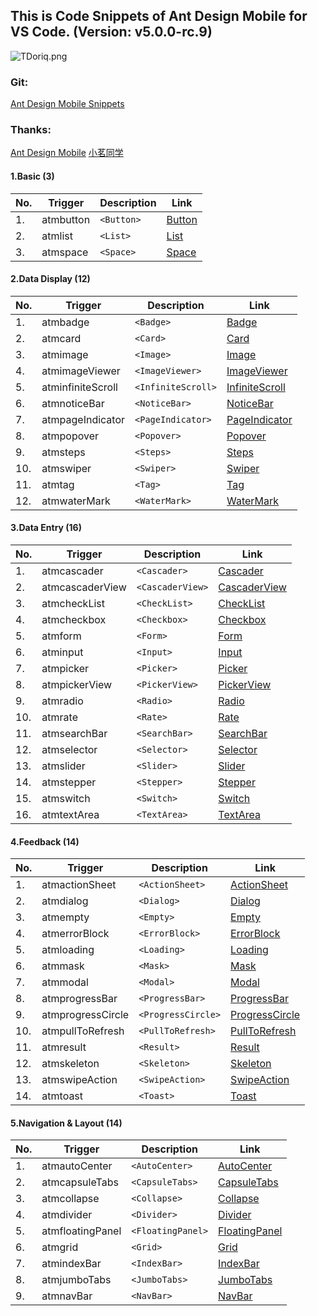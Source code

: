 ## This is Code Snippets of Ant Design Mobile for VS Code. (Version: v5.0.0-rc.9)

![TDoriq.png](https://s4.ax1x.com/2021/12/27/TDoriq.png)

### Git:

[Ant Design Mobile Snippets](https://github.com/yhsy/ant-design-mobile-snippets)

### Thanks:

[Ant Design Mobile](https://mobile.ant.design/zh)
[小茗同学](http://blog.haoji.me/vscode-plugin-overview.html)

#### 1.Basic (3)

| No. | Trigger   | Description | Link                                                     |
| --- | --------- | ----------- | -------------------------------------------------------- |
| 1.  | atmbutton | `<Button>`  | [Button](https://mobile.ant.design/zh/components/button) |
| 2.  | atmlist   | `<List>`    | [List](https://mobile.ant.design/zh/components/list)     |
| 3.  | atmspace  | `<Space>`   | [Space](https://mobile.ant.design/zh/components/space)   |

#### 2.Data Display (12)

| No. | Trigger           | Description        | Link                                                                      |
| --- | ----------------- | ------------------ | ------------------------------------------------------------------------- |
| 1.  | atmbadge          | `<Badge>`          | [Badge](https://mobile.ant.design/zh/components/badge)                    |
| 2.  | atmcard           | `<Card>`           | [Card](https://mobile.ant.design/zh/components/card)                      |
| 3.  | atmimage          | `<Image>`          | [Image](https://mobile.ant.design/zh/components/image)                    |
| 4.  | atmimageViewer    | `<ImageViewer>`    | [ImageViewer](https://mobile.ant.design/zh/components/image-viewer)       |
| 5.  | atminfiniteScroll | `<InfiniteScroll>` | [InfiniteScroll](https://mobile.ant.design/zh/components/infinite-scroll) |
| 6.  | atmnoticeBar      | `<NoticeBar>`      | [NoticeBar](https://mobile.ant.design/zh/components/notice-bar)           |
| 7.  | atmpageIndicator  | `<PageIndicator>`  | [PageIndicator](https://mobile.ant.design/zh/components/page-indicator)   |
| 8.  | atmpopover        | `<Popover>`        | [Popover](https://mobile.ant.design/zh/components/popover)                |
| 9.  | atmsteps          | `<Steps>`          | [Steps](https://mobile.ant.design/zh/components/steps)                    |
| 10. | atmswiper         | `<Swiper>`         | [Swiper](https://mobile.ant.design/zh/components/swiper)                  |
| 11. | atmtag            | `<Tag>`            | [Tag](https://mobile.ant.design/zh/components/tag)                        |
| 12. | atmwaterMark      | `<WaterMark>`      | [WaterMark](https://mobile.ant.design/zh/components/water-mark)           |

#### 3.Data Entry (16)

| No. | Trigger         | Description      | Link                                                                  |
| --- | --------------- | ---------------- | --------------------------------------------------------------------- |
| 1.  | atmcascader     | `<Cascader>`     | [Cascader](https://mobile.ant.design/zh/components/cascader)          |
| 2.  | atmcascaderView | `<CascaderView>` | [CascaderView](https://mobile.ant.design/zh/components/cascader-view) |
| 3.  | atmcheckList    | `<CheckList>`    | [CheckList](https://mobile.ant.design/zh/components/check-list)       |
| 4.  | atmcheckbox     | `<Checkbox>`     | [Checkbox](https://mobile.ant.design/zh/components/checkbox)          |
| 5.  | atmform         | `<Form>`         | [Form](https://mobile.ant.design/zh/components/form)                  |
| 6.  | atminput        | `<Input>`        | [Input](https://mobile.ant.design/zh/components/input)                |
| 7.  | atmpicker       | `<Picker>`       | [Picker](https://mobile.ant.design/zh/components/picker)              |
| 8.  | atmpickerView   | `<PickerView>`   | [PickerView](https://mobile.ant.design/zh/components/picker-view)     |
| 9.  | atmradio        | `<Radio>`        | [Radio](https://mobile.ant.design/zh/components/radio)                |
| 10. | atmrate         | `<Rate>`         | [Rate](https://mobile.ant.design/zh/components/rate)                  |
| 11. | atmsearchBar    | `<SearchBar>`    | [SearchBar](https://mobile.ant.design/zh/components/search-bar)       |
| 12. | atmselector     | `<Selector>`     | [Selector](https://mobile.ant.design/zh/components/selector)          |
| 13. | atmslider       | `<Slider>`       | [Slider](https://mobile.ant.design/zh/components/slider)              |
| 14. | atmstepper      | `<Stepper>`      | [Stepper](https://mobile.ant.design/zh/components/stepper)            |
| 15. | atmswitch       | `<Switch>`       | [Switch](https://mobile.ant.design/zh/components/switch)              |
| 16. | atmtextArea     | `<TextArea>`     | [TextArea](https://mobile.ant.design/zh/components/text-area)         |

#### 4.Feedback (14)

| No. | Trigger           | Description        | Link                                                                      |
| --- | ----------------- | ------------------ | ------------------------------------------------------------------------- |
| 1.  | atmactionSheet    | `<ActionSheet>`    | [ActionSheet](https://mobile.ant.design/zh/components/action-sheet)       |
| 2.  | atmdialog         | `<Dialog>`         | [Dialog](https://mobile.ant.design/zh/components/dialog)                  |
| 3.  | atmempty          | `<Empty>`          | [Empty](https://mobile.ant.design/zh/components/empty)                    |
| 4.  | atmerrorBlock     | `<ErrorBlock>`     | [ErrorBlock](https://mobile.ant.design/zh/components/error-block)         |
| 5.  | atmloading        | `<Loading>`        | [Loading](https://mobile.ant.design/zh/components/loading)                |
| 6.  | atmmask           | `<Mask>`           | [Mask](https://mobile.ant.design/zh/components/mask)                      |
| 7.  | atmmodal          | `<Modal>`          | [Modal](https://mobile.ant.design/zh/components/modal)                    |
| 8.  | atmprogressBar    | `<ProgressBar>`    | [ProgressBar](https://mobile.ant.design/zh/components/progress-bar)       |
| 9.  | atmprogressCircle | `<ProgressCircle>` | [ProgressCircle](https://mobile.ant.design/zh/components/progress-circle) |
| 10. | atmpullToRefresh  | `<PullToRefresh>`  | [PullToRefresh](https://mobile.ant.design/zh/components/pull-to-refresh)  |
| 11. | atmresult         | `<Result>`         | [Result](https://mobile.ant.design/zh/components/result)                  |
| 12. | atmskeleton       | `<Skeleton>`       | [Skeleton](https://mobile.ant.design/zh/components/skeleton)              |
| 13. | atmswipeAction    | `<SwipeAction>`    | [SwipeAction](https://mobile.ant.design/zh/components/swipe-action)       |
| 14. | atmtoast          | `<Toast>`          | [Toast](https://mobile.ant.design/zh/components/toast)                    |

#### 5.Navigation & Layout (14)

| No. | Trigger          | Description       | Link                                                                    |
| --- | ---------------- | ----------------- | ----------------------------------------------------------------------- |
| 1.  | atmautoCenter    | `<AutoCenter>`    | [AutoCenter](https://mobile.ant.design/zh/components/auto-center)       |
| 2.  | atmcapsuleTabs   | `<CapsuleTabs>`   | [CapsuleTabs](https://mobile.ant.design/zh/components/capsule-tabs)     |
| 3.  | atmcollapse      | `<Collapse>`      | [Collapse](https://mobile.ant.design/zh/components/collapse)            |
| 4.  | atmdivider       | `<Divider>`       | [Divider](https://mobile.ant.design/zh/components/divider)              |
| 5.  | atmfloatingPanel | `<FloatingPanel>` | [FloatingPanel](https://mobile.ant.design/zh/components/floating-panel) |
| 6.  | atmgrid          | `<Grid>`          | [Grid](https://mobile.ant.design/zh/components/grid)                    |
| 7.  | atmindexBar      | `<IndexBar>`      | [IndexBar](https://mobile.ant.design/zh/components/index-bar)           |
| 8.  | atmjumboTabs     | `<JumboTabs>`     | [JumboTabs](https://mobile.ant.design/zh/components/jumbo-tabs)         |
| 9.  | atmnavBar        | `<NavBar>`        | [NavBar](https://mobile.ant.design/zh/components/nav-bar)               |
